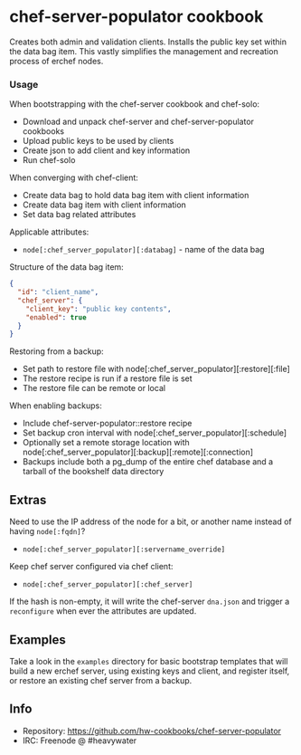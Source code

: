 chef-server-populator cookbook
==============================
Creates both admin and validation clients. Installs the public key
set within the data bag item. This vastly simplifies the management
and recreation process of erchef nodes.

### Usage

When bootstrapping with the chef-server cookbook and chef-solo:

* Download and unpack chef-server and chef-server-populator cookbooks
* Upload public keys to be used by clients
* Create json to add client and key information
* Run chef-solo

When converging with chef-client:

* Create data bag to hold data bag item with client information
* Create data bag item with client information
* Set data bag related attributes

Applicable attributes:

* `node[:chef_server_populator][:databag]` - name of the data bag

Structure of the data bag item:

```json
{
  "id": "client_name",
  "chef_server": {
    "client_key": "public key contents",
    "enabled": true
  }
}
```

Restoring from a backup:

* Set path to restore file with node[:chef_server_populator][:restore][:file]
* The restore recipe is run if a restore file is set
* The restore file can be remote or local

When enabling backups:

* Include chef-server-populator::restore recipe
* Set backup cron interval with node[:chef_server_populator][:schedule]
* Optionally set a remote storage location with node[:chef_server_populator][:backup][:remote][:connection]
* Backups include both a pg_dump of the entire chef database and a tarball of the bookshelf data directory

## Extras

Need to use the IP address of the node for a bit, or another name  instead of
having `node[:fqdn]`?

* `node[:chef_server_populator][:servername_override]`

Keep chef server configured via chef client:

* `node[:chef_server_populator][:chef_server]`

If the hash is non-empty, it will write the chef-server `dna.json` and trigger a
`reconfigure` when ever the attributes are updated.

## Examples

Take a look in the `examples` directory for basic bootstrap templates that will
build a new erchef server, using existing keys and client, and
register itself, or restore an existing chef server from a backup.

## Info
* Repository: https://github.com/hw-cookbooks/chef-server-populator
* IRC: Freenode @ #heavywater
